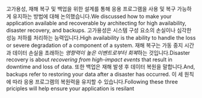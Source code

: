 <span data-ttu-id="033d8-101">고가용성, 재해 복구 및 백업을 위한 설계를 통해 응용 프로그램을 사용 및 복구 가능하게 유지하는 방법에 대해 논의했습니다.</span><span class="sxs-lookup"><span data-stu-id="033d8-101">We discussed how to make your application available and recoverable by architecting for high availability, disaster recovery, and backups.</span></span> <span data-ttu-id="033d8-102">고가용성은 시스템 구성 요소의 손실이나 심각한 성능 저하를 처리하는 능력입니다.</span><span class="sxs-lookup"><span data-stu-id="033d8-102">High availability is the ability to handle the loss or severe degradation of a component of a system.</span></span> <span data-ttu-id="033d8-103">재해 복구는 가동 중지 시간과 데이터 손실을 초래하는 *영향력이 높은 이벤트로부터 회복*하는 것입니다.</span><span class="sxs-lookup"><span data-stu-id="033d8-103">Disaster recovery is about *recovering from high-impact events* that result in downtime and loss of data.</span></span> <span data-ttu-id="033d8-104">또한 백업은 재해 발생 후 데이터 복원을 말합니다.</span><span class="sxs-lookup"><span data-stu-id="033d8-104">And, backups refer to restoring your data after a disaster has occurred.</span></span> <span data-ttu-id="033d8-105">이 세 원칙에 따라 응용 프로그램의 복원력을 유지할 수 있습니다.</span><span class="sxs-lookup"><span data-stu-id="033d8-105">Following these three priciples will help ensure your application is resilant</span></span> 
